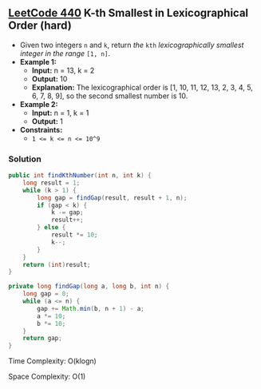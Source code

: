 ## [LeetCode 440](https://leetcode.com/problems/k-th-smallest-in-lexicographical-order/) K-th Smallest in Lexicographical Order (hard)

- Given two integers `n` and `k`, return _the_ `kth` _lexicographically smallest integer in the range_ `[1, n]`.
- **Example 1:**
    - **Input:** n = 13, k = 2
    - **Output:** 10
    - **Explanation:** The lexicographical order is [1, 10, 11, 12, 13, 2, 3, 4, 5, 6, 7, 8, 9], so the second smallest number is 10.
- **Example 2:**
    - **Input:** n = 1, k = 1
    - **Output:** 1
- **Constraints:**
    -   `1 <= k <= n <= 10^9`

### Solution

```java
public int findKthNumber(int n, int k) {
    long result = 1;
    while (k > 1) {
        long gap = findGap(result, result + 1, n);
        if (gap < k) {
            k -= gap;
            result++;
        } else {
            result *= 10;
            k--;
        }
    }
    return (int)result;
}

private long findGap(long a, long b, int n) {
    long gap = 0;
    while (a <= n) {
        gap += Math.min(b, n + 1) - a;
        a *= 10;
        b *= 10;
    }
    return gap;
}
```

Time Complexity: O(klogn)

Space Complexity: O(1)